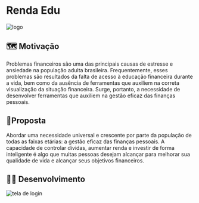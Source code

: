# Renda Edu
![logo](https://i.ibb.co/7Ry3xMS/Renda-Edu-4-1.webp)
## 🗺️ Motivação 
Problemas financeiros são uma das principais causas de estresse e ansiedade na população adulta brasileira. Frequentemente, esses problemas são resultados da falta de acesso à educação financeira durante a vida,  bem como da ausência de ferramentas que auxiliem na correta visualização da situação financeira. Surge, portanto, a necessidade de desenvolver ferramentas que auxiliem na gestão eficaz das finanças pessoais.
## 📍Proposta
Abordar uma necessidade universal e crescente por parte da população de todas as faixas etárias: a gestão eficaz das finanças pessoais. A capacidade de controlar dívidas, aumentar renda e investir de forma inteligente é algo que muitas pessoas desejam alcançar para melhorar sua qualidade de vida e alcançar seus objetivos financeiros.

## 🧑‍💻 Desenvolvimento 
![tela de login](https://i.ibb.co/g4KN83N/Captura-de-tela-2024-06-11-095325.png)
